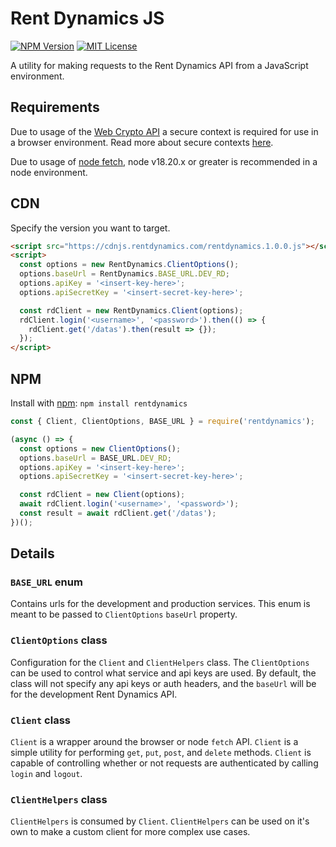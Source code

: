 # Rent Dynamics JS

[![NPM Version][npm-version-image]][npm-version-link]
[![MIT License][npm-license-image]][npm-license-link]

A utility for making requests to the Rent Dynamics API from a JavaScript environment.

## Requirements

Due to usage of the [Web Crypto API](https://developer.mozilla.org/en-US/docs/Web/API/Web_Crypto_API)
a secure context is required for use in a browser environment. Read more about secure contexts
[here](https://developer.mozilla.org/en-US/docs/Web/Security/Secure_Contexts).

Due to usage of [node fetch](https://nodejs.org/docs/latest-v18.x/api/globals.html#fetch), node
v18.20.x or greater is recommended in a node environment.

## CDN

Specify the version you want to target.

```html
<script src="https://cdnjs.rentdynamics.com/rentdynamics.1.0.0.js"></script>
<script>
  const options = new RentDynamics.ClientOptions();
  options.baseUrl = RentDynamics.BASE_URL.DEV_RD;
  options.apiKey = '<insert-key-here>';
  options.apiSecretKey = '<insert-secret-key-here>';

  const rdClient = new RentDynamics.Client(options);
  rdClient.login('<username>', '<password>').then(() => {
    rdClient.get('/datas').then(result => {});
  });
</script>
```

## NPM

Install with [npm](https://www.npmjs.com/package/rentdynamics): `npm install rentdynamics`

```js
const { Client, ClientOptions, BASE_URL } = require('rentdynamics');

(async () => {
  const options = new ClientOptions();
  options.baseUrl = BASE_URL.DEV_RD;
  options.apiKey = '<insert-key-here>';
  options.apiSecretKey = '<insert-secret-key-here>';

  const rdClient = new Client(options);
  await rdClient.login('<username>', '<password>');
  const result = await rdClient.get('/datas');
})();
```

## Details

### `BASE_URL` enum

Contains urls for the development and production services. This enum is meant to be passed to
`ClientOptions` `baseUrl` property.

### `ClientOptions` class

Configuration for the `Client` and `ClientHelpers` class. The `ClientOptions` can be used to control
what service and api keys are used. By default, the class will not specify any api keys or auth
headers, and the `baseUrl` will be for the development Rent Dynamics API.

### `Client` class

`Client` is a wrapper around the browser or node `fetch` API. `Client` is a simple utility for
performing `get`, `put`, `post`, and `delete` methods. `Client` is capable of controlling whether or
not requests are authenticated by calling `login` and `logout`.

### `ClientHelpers` class

`ClientHelpers` is consumed by `Client`. `ClientHelpers` can be used on it's own to make a custom
client for more complex use cases.

[npm-version-image]: https://img.shields.io/npm/v/rentdynamics.svg
[npm-version-link]: https://www.npmjs.com/package/rentdynamics
[npm-license-image]: https://img.shields.io/npm/l/rentdynamics.svg
[npm-license-link]: LICENSE
